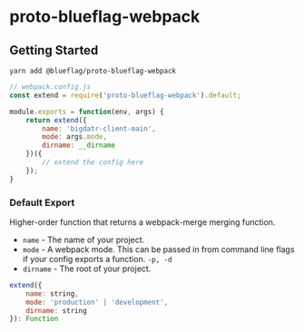 # proto-blueflag-webpack

## Getting Started

```
yarn add @blueflag/proto-blueflag-webpack
```

```js
// webpack.config.js
const extend = require('proto-blueflag-webpack').default;

module.exports = function(env, args) {
    return extend({
        name: 'bigdatr-client-main', 
        mode: args.mode,
        dirname: __dirname
    })({
        // extend the config here
    });
}
```


### Default Export
Higher-order function that returns a webpack-merge merging function.

* `name` - The name of your project.
* `mode` - A webpack mode. This can be passed in from command line flags if your config exports a function. `-p, -d`
* `dirname` - The root of your project.

```js
extend({
    name: string, 
    mode: 'production' | 'development', 
    dirname: string 
}): Function 
```

